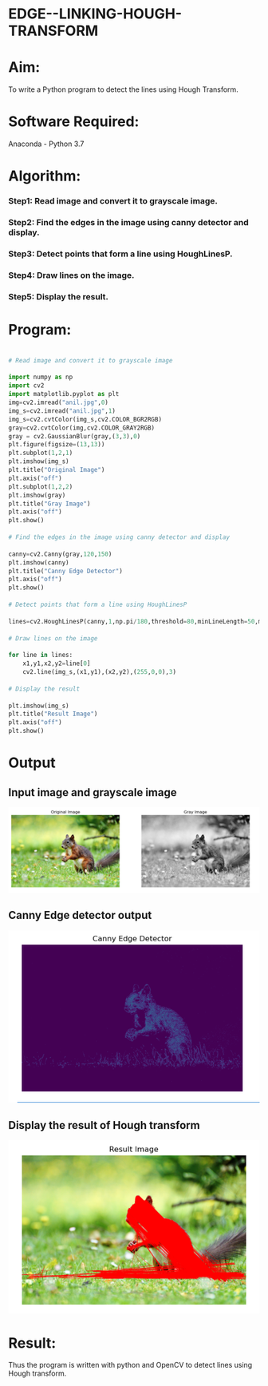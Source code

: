 # EDGE--LINKING-HOUGH-TRANSFORM
# Aim:
To write a Python program to detect the lines using Hough Transform.

# Software Required:
Anaconda - Python 3.7

# Algorithm:

### Step1: Read image and convert it to grayscale image.

### Step2: Find the edges in the image using canny detector and display.

### Step3: Detect points that form a line using HoughLinesP.

### Step4: Draw lines on the image.

### Step5: Display the result.

# Program:
```Python

# Read image and convert it to grayscale image

import numpy as np
import cv2
import matplotlib.pyplot as plt
img=cv2.imread("anil.jpg",0)
img_s=cv2.imread("anil.jpg",1)
img_s=cv2.cvtColor(img_s,cv2.COLOR_BGR2RGB)
gray=cv2.cvtColor(img,cv2.COLOR_GRAY2RGB)
gray = cv2.GaussianBlur(gray,(3,3),0)
plt.figure(figsize=(13,13))
plt.subplot(1,2,1)
plt.imshow(img_s)
plt.title("Original Image")
plt.axis("off")
plt.subplot(1,2,2)
plt.imshow(gray)
plt.title("Gray Image")
plt.axis("off")
plt.show()

# Find the edges in the image using canny detector and display

canny=cv2.Canny(gray,120,150)
plt.imshow(canny)
plt.title("Canny Edge Detector")
plt.axis("off")
plt.show()

# Detect points that form a line using HoughLinesP

lines=cv2.HoughLinesP(canny,1,np.pi/180,threshold=80,minLineLength=50,maxLineGap=250)

# Draw lines on the image

for line in lines:
    x1,y1,x2,y2=line[0]
    cv2.line(img_s,(x1,y1),(x2,y2),(255,0,0),3)

# Display the result

plt.imshow(img_s)
plt.title("Result Image")
plt.axis("off")
plt.show()

```
# Output
## Input image and grayscale image
![EDGE--LINKING-HOUGH-TRANSFORM](1.png)
## Canny Edge detector output
![EDGE--LINKING-HOUGH-TRANSFORM](2.png)
## Display the result of Hough transform
![EDGE--LINKING-HOUGH-TRANSFORM](3.png)

# Result:
Thus the program is written with python and OpenCV to detect lines using Hough transform. 

